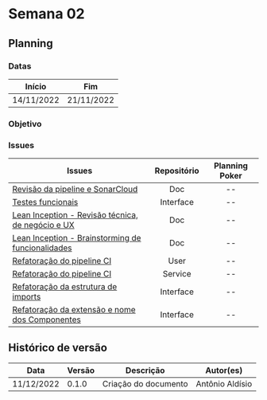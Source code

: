 # Semana 02

## Planning

### Datas
| Início | Fim |
| :--:|:--:|
| 14/11/2022 | 21/11/2022 |

### Objetivo

### Issues

| Issues| Repositório | Planning Poker |
| -- | :--: |  :--: |
| [Revisão da pipeline e SonarCloud](https://github.com/fga-eps-mds/2022-2-CAPJu-Doc/issues/6) | Doc | --|
| [Testes funcionais](https://github.com/fga-eps-mds/2022-2-CAPJu-Interface/issues/27)| Interface | --|
| [Lean Inception - Revisão técnica, de negócio e UX](https://github.com/fga-eps-mds/2022-2-CAPJu-Doc/issues/26)| Doc | --|
| [Lean Inception - Brainstorming de funcionalidades](https://github.com/fga-eps-mds/2022-2-CAPJu-Doc/issues/25)| Doc | --|
| [Refatoração do pipeline CI](https://github.com/fga-eps-mds/2022-2-CAPJu-User/issues/2)| User | --|
| [Refatoração do pipeline CI](https://github.com/fga-eps-mds/2022-2-CAPJu-Service/issues/2)| Service | --|
| [Refatoração da estrutura de imports](https://github.com/fga-eps-mds/2022-2-CAPJu-Interface/issues/5)| Interface | --|
| [Refatoração da extensão e nome dos Componentes](https://github.com/fga-eps-mds/2022-2-CAPJu-Interface/issues/2)| Interface | --|




## Histórico de versão

| Data | Versão | Descrição | Autor(es) |
| ---- | ------ | --------- | --------- |
| 11/12/2022 | 0.1.0 | Criação do documento | Antônio Aldísio |
